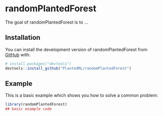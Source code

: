 # randomPlantedForest

<!-- badges: start -->
<!-- badges: end -->

The goal of randomPlantedForest is to ...

## Installation

You can install the development version of randomPlantedForest from [GitHub](https://github.com/) with:

``` r
# install.packages("devtools")
devtools::install_github("PlantedML/randomPlantedForest")
```

## Example

This is a basic example which shows you how to solve a common problem:

``` r
library(randomPlantedForest)
## basic example code
```

